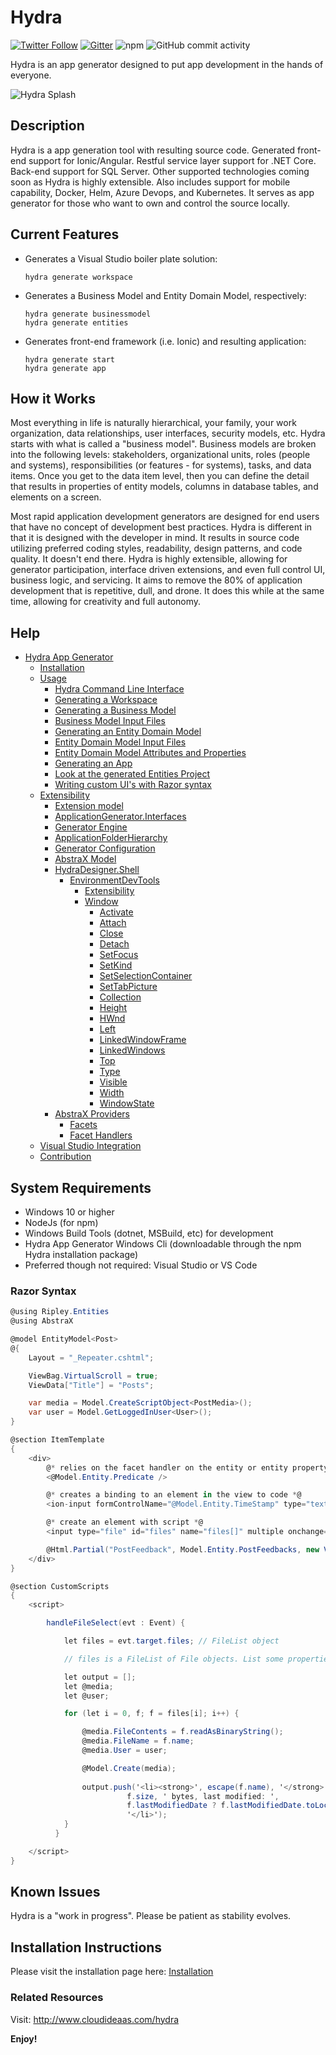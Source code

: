 # Hydra

[![Twitter Follow](https://img.shields.io/twitter/follow/cloudideaas?label=Followers&style=social&url=https://twitter.com/cloudideaas)](https://twitter.com/cloudideaas)
[![Gitter](https://badges.gitter.im/Join%20Chat.svg)](https://gitter.im/cloudideaas-hydra)
![npm](https://img.shields.io/npm/dt/@cloudideaas/hydra)
![GitHub commit activity](https://img.shields.io/github/commit-activity/w/cloudideaas/hydra)

Hydra is an app generator designed to put app development in the hands of everyone.

![Hydra Splash](https://www.cloudideaas.com/images/HydraSplashNarrow.png)

## Description

Hydra is a app generation tool with resulting source code. Generated front-end support for Ionic/Angular. Restful service layer support for .NET Core. Back-end support for SQL Server. Other supported technologies coming soon as Hydra is highly extensible. Also includes support for mobile capability, Docker, Helm, Azure Devops, and Kubernetes.
It serves as app generator for those who want to own and control the source locally.

## Current Features

- Generates a Visual Studio boiler plate solution:
     ```
    hydra generate workspace
    ```
- Generates a Business Model and Entity Domain Model, respectively:
    ```
    hydra generate businessmodel
    hydra generate entities
    ```
- Generates front-end framework (i.e. Ionic) and resulting application:
    ```
    hydra generate start
    hydra generate app
    ```

## How it Works

Most everything in life is naturally hierarchical, your family, your work organization, data relationships, 
user interfaces, security models, etc. Hydra starts with what is called a "business model".  Business models are broken 
into the following levels: stakeholders, organizational units, roles (people and systems), responsibilities (or features - for systems), 
tasks, and data items.  Once you get to the data item level, then you can define the detail that results in properties of entity models, 
columns in database tables, and elements on a screen.

Most rapid application development generators are designed for end users that have no concept of development best practices.  Hydra is 
different in that it is designed with the developer in mind.  It results in source code utilizing preferred coding styles, readability, 
design patterns, and code quality.  It doesn't end there.  Hydra is highly extensible, allowing for generator participation, interface driven
extensions, and even full control UI, business logic, and servicing.  It aims to remove the 80% of application development that is repetitive,
dull, and drone.  It does this while at the same time, allowing for creativity and full autonomy.

## Help

[//]: # (BEGIN HELP)

- [Hydra App Generator](http://www.cloudideaas.com/hydra/index.htm)
  - [Installation](http://www.cloudideaas.com/hydra/_5v00t4esm.htm)
  - [Usage](http://www.cloudideaas.com/hydra/_5v80sh92z.htm)
    - [Hydra Command Line Interface](http://www.cloudideaas.com/hydra/_5vf1505tf.htm)
    - [Generating a Workspace](http://www.cloudideaas.com/hydra/_5vg0mzny1.htm)
    - [Generating a Business Model](http://www.cloudideaas.com/hydra/_5vg17mo2j.htm)
    - [Business Model Input Files](http://www.cloudideaas.com/hydra/_5vp12c15a.htm)
    - [Generating an Entity Domain Model](http://www.cloudideaas.com/hydra/_5vk0nighe.htm)
    - [Entity Domain Model Input Files](http://www.cloudideaas.com/hydra/_5vp129wm3.htm)
    - [Entity Domain Model Attributes and Properties](http://www.cloudideaas.com/hydra/_5vp12dzw5.htm)
    - [Generating an App](http://www.cloudideaas.com/hydra/_5vp12f7wt.htm)
    - [Look at the generated Entities Project](http://www.cloudideaas.com/hydra/_5vp12i5on.htm)
    - [Writing custom UI's with Razor syntax](http://www.cloudideaas.com/hydra/_5vp12ja23.htm)
  - [Extensibility](http://www.cloudideaas.com/hydra/_5vp12lcrr.htm)
    - [Extension model](http://www.cloudideaas.com/hydra/_5vp12lyja.htm)
    - [ApplicationGenerator.Interfaces](http://www.cloudideaas.com/hydra/_5vp12m97q.htm)
    - [Generator Engine](http://www.cloudideaas.com/hydra/_5vp12p1d7.htm)
    - [ApplicationFolderHierarchy](http://www.cloudideaas.com/hydra/_5vp12pqzx.htm)
    - [Generator Configuration](http://www.cloudideaas.com/hydra/_5vp12q8tf.htm)
    - [AbstraX Model](http://www.cloudideaas.com/hydra/_5vp12qvvq.htm)
    - [HydraDesigner.Shell](http://www.cloudideaas.com/hydra/_6hg0rl5gi.htm)
      - [EnvironmentDevTools](http://www.cloudideaas.com/hydra/_6hk0l21tj.htm)
        - [Extensibility](http://www.cloudideaas.com/hydra/_6hk0rmka4.htm)
        - [Window](http://www.cloudideaas.com/hydra/_6hk0u8p4x.htm)
          - [Activate](http://www.cloudideaas.com/hydra/_6hk0vtlyp.htm)
          - [Attach](http://www.cloudideaas.com/hydra/_6hk0vqg5n.htm)
          - [Close](http://www.cloudideaas.com/hydra/_6hk0vxaym.htm)
          - [Detach](http://www.cloudideaas.com/hydra/_6hk0vnocf.htm)
          - [SetFocus](http://www.cloudideaas.com/hydra/_6hk0vgcfy.htm)
          - [SetKind](http://www.cloudideaas.com/hydra/_6hk0vi8uj.htm)
          - [SetSelectionContainer](http://www.cloudideaas.com/hydra/_6hk0w0n1j.htm)
          - [SetTabPicture](http://www.cloudideaas.com/hydra/_6hk0w5dwv.htm)
          - [Collection](http://www.cloudideaas.com/hydra/_6hk0wbh3b.htm)
          - [Height](http://www.cloudideaas.com/hydra/_6hk0wkk0i.htm)
          - [HWnd](http://www.cloudideaas.com/hydra/_6hk0xfp85.htm)
          - [Left](http://www.cloudideaas.com/hydra/_6hk0wg1vf.htm)
          - [LinkedWindowFrame](http://www.cloudideaas.com/hydra/_6hk0xd4ut.htm)
          - [LinkedWindows](http://www.cloudideaas.com/hydra/_6hk0x9rmf.htm)
          - [Top](http://www.cloudideaas.com/hydra/_6hk0wjpfo.htm)
          - [Type](http://www.cloudideaas.com/hydra/_6hk0wpzrm.htm)
          - [Visible](http://www.cloudideaas.com/hydra/_6hk0wdd59.htm)
          - [Width](http://www.cloudideaas.com/hydra/_6hk0wk9ew.htm)
          - [WindowState](http://www.cloudideaas.com/hydra/_6hk0wn2kc.htm)
    - [AbstraX Providers](http://www.cloudideaas.com/hydra/_5vp12sw1i.htm)
      - [Facets](http://www.cloudideaas.com/hydra/_5vp12tbhd.htm)
      - [Facet Handlers](http://www.cloudideaas.com/hydra/_5vp12tjjq.htm)
  - [Visual Studio Integration](http://www.cloudideaas.com/hydra/_5vp12xxqv.htm)
  - [Contribution](http://www.cloudideaas.com/hydra/_5vp12ykw2.htm)


[//]: # (END HELP)

## System Requirements

- Windows 10 or higher
- NodeJs (for npm)
- Windows Build Tools (dotnet, MSBuild, etc) for development
- Hydra App Generator Windows Cli (downloadable through the npm Hydra installation package)
- Preferred though not required: Visual Studio or VS Code

### Razor Syntax

```cs
@using Ripley.Entities
@using AbstraX

@model EntityModel<Post>
@{
    Layout = "_Repeater.cshtml";

    ViewBag.VirtualScroll = true;
    ViewData["Title"] = "Posts";

    var media = Model.CreateScriptObject<PostMedia>();
    var user = Model.GetLoggedInUser<User>();
}

@section ItemTemplate
{
    <div>
        @* relies on the facet handler on the entity or entity property *@
        <@Model.Entity.Predicate />

        @* creates a binding to an element in the view to code *@
        <ion-input formControlName="@Model.Entity.TimeStamp" type="text"></ion-input>

        @* create an element with script *@
        <input type="file" id="files" name="files[]" multiple onchange="handleFileSelect($event)" />

        @Html.Partial("PostFeedback", Model.Entity.PostFeedbacks, new ViewDataDictionary(this.ViewData) { { "counter", 1 } });
    </div>
}

@section CustomScripts
{
    <script>

        handleFileSelect(evt : Event) {

            let files = evt.target.files; // FileList object

            // files is a FileList of File objects. List some properties.

            let output = [];
            let @media;
            let @user;

            for (let i = 0, f; f = files[i]; i++) {

                @media.FileContents = f.readAsBinaryString();
                @media.FileName = f.name;
                @media.User = user;

                @Model.Create(media);
                                
                output.push('<li><strong>', escape(f.name), '</strong> (', f.type || 'n/a', ') - ',
                          f.size, ' bytes, last modified: ',
                          f.lastModifiedDate ? f.lastModifiedDate.toLocaleDateString() : 'n/a',
                          '</li>');
            }
          }

    </script>
}    
```

## Known Issues

Hydra is a "work in progress".  Please be patient as stability evolves.

## Installation Instructions

Please visit the installation page here:
[Installation](http://www.cloudideaas.com/hydra/_5v00t4esm.htm)


### Related Resources

Visit: http://www.cloudideaas.com/hydra

**Enjoy!**
